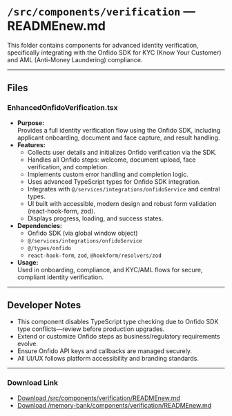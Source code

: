 # `/src/components/verification` — READMEnew.md

This folder contains components for advanced identity verification, specifically integrating with the Onfido SDK for KYC (Know Your Customer) and AML (Anti-Money Laundering) compliance.

---

## Files

### EnhancedOnfidoVerification.tsx
- **Purpose:**  
  Provides a full identity verification flow using the Onfido SDK, including applicant onboarding, document and face capture, and result handling.
- **Features:**  
  - Collects user details and initializes Onfido verification via the SDK.
  - Handles all Onfido steps: welcome, document upload, face verification, and completion.
  - Implements custom error handling and completion logic.
  - Uses advanced TypeScript types for Onfido SDK integration.
  - Integrates with `@/services/integrations/onfidoService` and central types.
  - UI built with accessible, modern design and robust form validation (react-hook-form, zod).
  - Displays progress, loading, and success states.
- **Dependencies:**  
  - Onfido SDK (via global window object)
  - `@/services/integrations/onfidoService`
  - `@/types/onfido`
  - `react-hook-form`, `zod`, `@hookform/resolvers/zod`
- **Usage:**  
  Used in onboarding, compliance, and KYC/AML flows for secure, compliant identity verification.

---

## Developer Notes

- This component disables TypeScript type checking due to Onfido SDK type conflicts—review before production upgrades.
- Extend or customize Onfido steps as business/regulatory requirements evolve.
- Ensure Onfido API keys and callbacks are managed securely.
- All UI/UX follows platform accessibility and branding standards.

---

### Download Link

- [Download /src/components/verification/READMEnew.md](sandbox:/Users/neilbatchelor/Cursor/1/src/components/verification/READMEnew.md)
- [Download /memory-bank/components/verification/READMEnew.md](sandbox:/Users/neilbatchelor/Cursor/1/memory-bank/components/verification/READMEnew.md)


